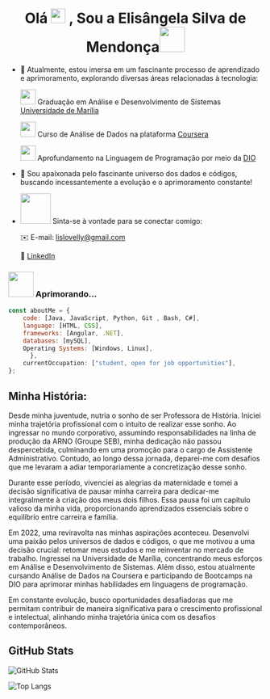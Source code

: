 <h1 align="center">Olá <img src="https://github.com/TheDudeThatCode/TheDudeThatCode/blob/master/Assets/Hi.gif" width="29px"> , Sou a Elisângela Silva de Mendonça<img src="https://media.giphy.com/media/mGcNjsfWAjY5AEZNw6/giphy.gif" width="50"></h1>


- 📖 Atualmente, estou imersa em um fascinante processo de aprendizado e aprimoramento, explorando diversas áreas relacionadas à tecnologia:
  
    <img src="https://media.giphy.com/media/fYSnHlufseco8Fh93Z/giphy.gif" width="30"> Graduação em Análise e Desenvolvimento de Sistemas [Universidade de Marília](https://www.unimar.br/)
 
    <img src="https://media.giphy.com/media/WUlplcMpOCEmTGBtBW/giphy.gif" width="30"> Curso de Análise de Dados na plataforma [Coursera](https://www.coursera.org/)
 
    <img src="https://media.giphy.com/media/WUlplcMpOCEmTGBtBW/giphy.gif" width="30"> Aprofundamento na Linguagem de Programação por meio da [DIO](https://www.dio.me/)

- 💞️ Sou apaixonada pelo fascinante universo dos dados e códigos, buscando incessantemente a evolução e o aprimoramento constante!


- <img src="https://media.giphy.com/media/LnQjpWaON8nhr21vNW/giphy.gif" width="60"> Sinta-se à vontade para se conectar comigo:
  
  ✉️ E-mail: lislovelly@gmail.com
  
  🔗 [LinkedIn](https://www.linkedin.com/in/elisangelasilvademendonca)

### <img src="https://media.giphy.com/media/VgCDAzcKvsR6OM0uWg/giphy.gif" width="50"> Aprimorando... 

```javascript
const aboutMe = {
    code: [Java, JavaScript, Python, Git , Bash, C#],
    language: [HTML, CSS],
    frameworks: [Angular, .NET],         
    databases: [mySQL],
    Operating Systems: [Windows, Linux],
      },
    currentOccupation: ["student, open for job opportunities"],
};
```

 
## Minha História:

Desde minha juventude, nutria o sonho de ser Professora de História. Iniciei minha trajetória profissional com o intuito de realizar esse sonho. Ao ingressar no mundo corporativo, assumindo responsabilidades na linha de produção da ARNO (Groupe SEB), minha dedicação não passou despercebida, culminando em uma promoção para o cargo de Assistente Administrativo. Contudo, ao longo dessa jornada, deparei-me com desafios que me levaram a adiar temporariamente a concretização desse sonho.
  
Durante esse período, vivenciei as alegrias da maternidade e tomei a decisão significativa de pausar minha carreira para dedicar-me integralmente à criação dos meus dois filhos. Essa pausa foi um capítulo valioso da minha vida, proporcionando aprendizados essenciais sobre o equilíbrio entre carreira e família.

Em 2022, uma reviravolta nas minhas aspirações aconteceu. Desenvolvi uma paixão pelos universos de dados e códigos, o que me motivou a uma decisão crucial: retomar meus estudos e me reinventar no mercado de trabalho. Ingressei na Universidade de Marília, concentrando meus esforços em Análise e Desenvolvimento de Sistemas. Além disso, estou atualmente cursando Análise de Dados na Coursera e participando de Bootcamps na DIO para aprimorar minhas habilidades em linguagens de programação.

Em constante evolução, busco oportunidades desafiadoras que me permitam contribuir de maneira significativa para o crescimento profissional e intelectual, alinhando minha trajetória única com os desafios contemporâneos.

## GitHub Stats

![GitHub Stats](https://github-readme-stats.vercel.app/api?username=lislovelly&theme=transparent&bg_color=000&border_color=30A3DC&show_icons=true&icon_color=30A3DC&title_color=E94D5F&text_color=FFF)

![Top Langs](https://github-readme-stats-git-masterrstaa-rickstaa.vercel.app/api/top-langs/?username=lislovelly&layout=compact&bg_color=000&border_color=30A3DC&title_color=E94D5F&text_color=FFF)









<!---
lislovelly/lislovelly is a ✨ special ✨ repository because its `README.md` (this file) appears on your GitHub profile.
You can click the Preview link to take a look at your changes.
--->
